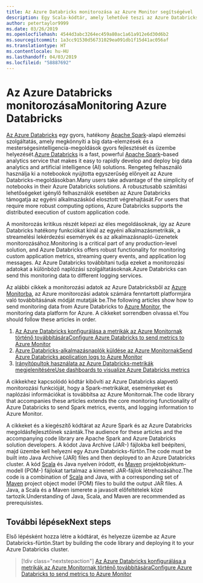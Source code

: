 ```yaml
---
title: Az Azure Databricks monitorozása az Azure Monitor segítségével
description: Egy Scala-kódtár, amely lehetővé teszi az Azure Databricks monitorozását az Azure Log Analyticsben
author: petertaylor9999
ms.date: 03/26/2019
ms.openlocfilehash: 4544d3abc3264ec459a80ac1a61a912e6d30d6b2
ms.sourcegitcommit: 1a3cc91530d56731029ea091db1f15d41ac056af
ms.translationtype: HT
ms.contentlocale: hu-HU
ms.lasthandoff: 04/03/2019
ms.locfileid: "58887692"
---
```

# <a name="monitoring-azure-databricks"></a><span data-ttu-id="11398-103">Az Azure Databricks monitorozása</span><span class="sxs-lookup"><span data-stu-id="11398-103">Monitoring Azure Databricks</span></span>

<span data-ttu-id="11398-104">[Az Azure Databricks](/azure/azure-databricks/) egy gyors, hatékony [Apache Spark](https://spark.apache.org/)-alapú elemzési szolgáltatás, amely megkönnyíti a big data-elemzések és a mesterségesintelligencia-megoldások gyors fejlesztését és üzembe helyezését.</span><span class="sxs-lookup"><span data-stu-id="11398-104">[Azure Databricks](/azure/azure-databricks/) is a fast, powerful [Apache Spark](https://spark.apache.org/)–based analytics service that makes it easy to rapidly develop and deploy big data analytics and artificial intelligence (AI) solutions.</span></span> <span data-ttu-id="11398-105">Rengeteg felhasználó használja ki a notebookok nyújtotta egyszerűség előnyeit az Azure Databricks-megoldásokban.</span><span class="sxs-lookup"><span data-stu-id="11398-105">Many users take advantage of the simplicity of notebooks in their Azure Databricks solutions.</span></span> <span data-ttu-id="11398-106">A robusztusabb számítási lehetőségeket igénylő felhasználók esetében az Azure Databricks támogatja az egyéni alkalmazáskód elosztott végrehajtását.</span><span class="sxs-lookup"><span data-stu-id="11398-106">For users that require more robust computing options, Azure Databricks supports the distributed execution of custom application code.</span></span>

<span data-ttu-id="11398-107">A monitorozás kritikus részét képezi az éles megoldásoknak, így az Azure Databricks hatékony funkciókat kínál az egyéni alkalmazásmetrikák, a streamelési lekérdezési események és az alkalmazásnapló-üzenetek monitorozásához.</span><span class="sxs-lookup"><span data-stu-id="11398-107">Monitoring is a critical part of any production-level solution, and Azure Databricks offers robust functionality for monitoring custom application metrics, streaming query events, and application log messages.</span></span> <span data-ttu-id="11398-108">Az Azure Databricks továbbítani tudja ezeket a monitorozási adatokat a különböző naplózási szolgáltatásoknak.</span><span class="sxs-lookup"><span data-stu-id="11398-108">Azure Databricks can send this monitoring data to different logging services.</span></span>

<span data-ttu-id="11398-109">Az alábbi cikkek a monitorozási adatok az Azure Databricksből az [Azure Monitorba](/azure/azure-monitor/overview), az Azure monitorozási adatok számára fenntartott platformjára való továbbításának módját mutatják be.</span><span class="sxs-lookup"><span data-stu-id="11398-109">The following articles show how to send monitoring data from Azure Databricks to [Azure Monitor](/azure/azure-monitor/overview), the monitoring data platform for Azure.</span></span> <span data-ttu-id="11398-110">A cikkeket sorrendben olvassa el.</span><span class="sxs-lookup"><span data-stu-id="11398-110">You should follow these articles in order.</span></span>

1. [<span data-ttu-id="11398-111">Az Azure Databricks konfigurálása a metrikák az Azure Monitornak történő továbbítására</span><span class="sxs-lookup"><span data-stu-id="11398-111">Configure Azure Databricks to send metrics to Azure Monitor</span></span>](./configure-cluster.md)
1. [<span data-ttu-id="11398-112">Azure Databricks-alkalmazásnaplók küldése az Azure Monitornak</span><span class="sxs-lookup"><span data-stu-id="11398-112">Send Azure Databricks application logs to Azure Monitor</span></span>](./application-logs.md)
1. [<span data-ttu-id="11398-113">Irányítópultok használata az Azure Databricks-metrikák megjelenítésére</span><span class="sxs-lookup"><span data-stu-id="11398-113">Use dashboards to visualize Azure Databricks metrics</span></span>](./dashboards.md)

<span data-ttu-id="11398-114">A cikkekhez kapcsolódó kódtár kibővíti az Azure Databricks alapvető monitorozási funkcióját, hogy a Spark-metrikákat, eseményeket és naplózási információkat is továbbítsa az Azure Monitornak.</span><span class="sxs-lookup"><span data-stu-id="11398-114">The code library that accompanies these articles extends the core monitoring functionality of Azure Databricks to send Spark metrics, events, and logging information to Azure Monitor.</span></span>

<span data-ttu-id="11398-115">A cikkeket és a kiegészítő kódtárat az Azure Spark és az Azure Databricks megoldásfejlesztőinek szánták.</span><span class="sxs-lookup"><span data-stu-id="11398-115">The audience for these articles and the accompanying code library are Apache Spark and Azure Databricks solution developers.</span></span> <span data-ttu-id="11398-116">A kódot Java Archive (JAR-) fájlokba kell beépíteni, majd üzembe kell helyezni egy Azure Databricks-fürtön.</span><span class="sxs-lookup"><span data-stu-id="11398-116">The code must be built into Java Archive (JAR) files and then deployed to an Azure Databricks cluster.</span></span> <span data-ttu-id="11398-117">A kód [Scala](https://www.scala-lang.org/) és Java nyelven íródott, és [Maven](https://maven.apache.org) projektobjektum-modell (POM-) fájlokat tartalmaz a kimeneti JAR-fájlok létrehozásához.</span><span class="sxs-lookup"><span data-stu-id="11398-117">The code is a combination of [Scala](https://www.scala-lang.org/) and Java, with a corresponding set of [Maven](https://maven.apache.org) project object model (POM) files to build the output JAR files.</span></span> <span data-ttu-id="11398-118">A Java, a Scala és a Maven ismerete a javasolt előfeltételek közé tartozik.</span><span class="sxs-lookup"><span data-stu-id="11398-118">Understanding of Java, Scala, and Maven are recommended as prerequisistes.</span></span>

## <a name="next-steps"></a><span data-ttu-id="11398-119">További lépések</span><span class="sxs-lookup"><span data-stu-id="11398-119">Next steps</span></span>

<span data-ttu-id="11398-120">Első lépésként hozza létre a kódtárat, és helyezze üzembe az Azure Databricks-fürtön.</span><span class="sxs-lookup"><span data-stu-id="11398-120">Start by building the code library and deploying it to your Azure Databricks cluster.</span></span>

> [!div class="nextstepaction"]
> [<span data-ttu-id="11398-121">Az Azure Databricks konfigurálása a metrikák az Azure Monitornak történő továbbítására</span><span class="sxs-lookup"><span data-stu-id="11398-121">Configure Azure Databricks to send metrics to Azure Monitor</span></span>](./configure-cluster.md)